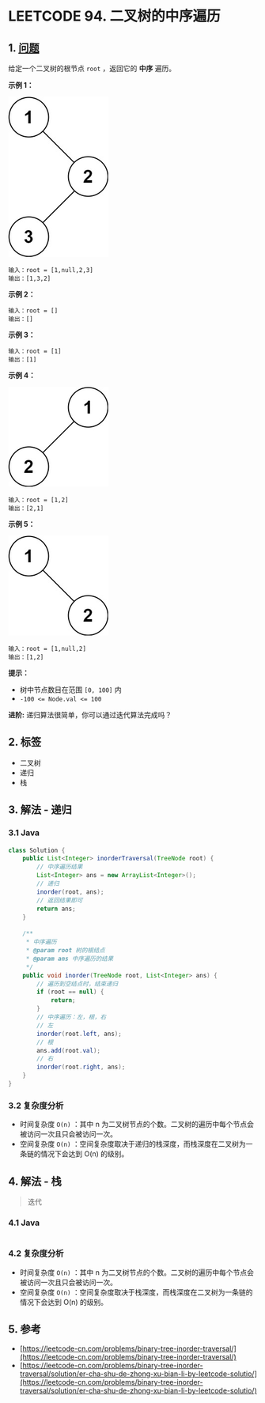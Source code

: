 # LEETCODE 94. 二叉树的中序遍历

## 1. [问题](https://leetcode-cn.com/problems/binary-tree-inorder-traversal/)

给定一个二叉树的根节点 `root` ，返回它的 **中序** 遍历。

**示例 1：**

![](../../../.gitbook/assets/image%20%2826%29.png)

```text
输入：root = [1,null,2,3]
输出：[1,3,2]
```

**示例 2：**

```text
输入：root = []
输出：[]
```

**示例 3：**

```text
输入：root = [1]
输出：[1]
```

**示例 4：**

![](../../../.gitbook/assets/image%20%2824%29.png)

```text
输入：root = [1,2]
输出：[2,1]
```

**示例 5：**

![](../../../.gitbook/assets/image%20%2841%29.png)

```text
输入：root = [1,null,2]
输出：[1,2]
```

**提示：**

* 树中节点数目在范围 `[0, 100]` 内
* `-100 <= Node.val <= 100`

**进阶:** 递归算法很简单，你可以通过迭代算法完成吗？

## 2. 标签

* 二叉树
* 递归
* 栈

## 3. 解法 - 递归

### 3.1 Java

```java
class Solution {
    public List<Integer> inorderTraversal(TreeNode root) {
        // 中序遍历结果
        List<Integer> ans = new ArrayList<Integer>();
        // 递归
        inorder(root, ans);
        // 返回结果即可
        return ans;
    }

    /**
     * 中序遍历
     * @param root 树的根结点
     * @param ans 中序遍历的结果
     */
    public void inorder(TreeNode root, List<Integer> ans) {
        // 遍历到空结点时，结束递归
        if (root == null) {
            return;
        }
        // 中序遍历：左，根，右
        // 左
        inorder(root.left, ans);
        // 根
        ans.add(root.val);
        // 右
        inorder(root.right, ans);
    }
}
```

### 3.2 复杂度分析

* 时间复杂度 `O(n)` ：其中 n 为二叉树节点的个数。二叉树的遍历中每个节点会被访问一次且只会被访问一次。
* 空间复杂度 `O(n)` ：空间复杂度取决于递归的栈深度，而栈深度在二叉树为一条链的情况下会达到 O\(n\) 的级别。

## 4. 解法 - 栈

> 迭代

### 4.1 Java

```java

```

### 4.2 复杂度分析

* 时间复杂度 `O(n)` ：其中 n 为二叉树节点的个数。二叉树的遍历中每个节点会被访问一次且只会被访问一次。
* 空间复杂度 `O(n)` ：空间复杂度取决于栈深度，而栈深度在二叉树为一条链的情况下会达到 O\(n\) 的级别。

## 5. 参考

* [https://leetcode-cn.com/problems/binary-tree-inorder-traversal/](https://leetcode-cn.com/problems/binary-tree-inorder-traversal/)
* [https://leetcode-cn.com/problems/binary-tree-inorder-traversal/solution/er-cha-shu-de-zhong-xu-bian-li-by-leetcode-solutio/](https://leetcode-cn.com/problems/binary-tree-inorder-traversal/solution/er-cha-shu-de-zhong-xu-bian-li-by-leetcode-solutio/)

